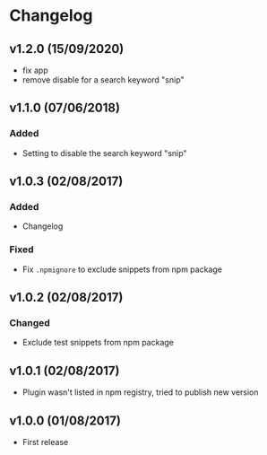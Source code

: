 # Changelog

## v1.2.0 (15/09/2020)

- fix app
- remove disable for a search keyword "snip"

## v1.1.0 (07/06/2018)

### Added

- Setting to disable the search keyword "snip"

## v1.0.3 (02/08/2017)

### Added

- Changelog

### Fixed

- Fix `.npmignore` to exclude snippets from npm package

## v1.0.2 (02/08/2017)

### Changed

- Exclude test snippets from npm package

## v1.0.1 (02/08/2017)

- Plugin wasn't listed in npm registry, tried to publish new version

## v1.0.0 (01/08/2017)

- First release
